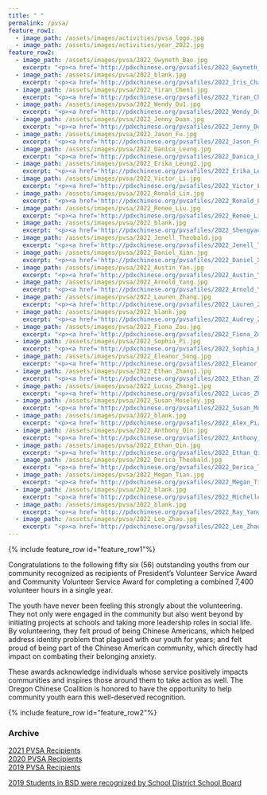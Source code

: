 ```yaml
---
title: " "
permalink: /pvsa/
feature_row1:
  - image_path: /assets/images/activities/pvsa_logo.jpg
  - image_path: /assets/images/activities/year_2022.jpg
feature_row2:
  - image_path: /assets/images/pvsa/2022_Gwyneth_Bao.jpg
    excerpt: "<p><a href='http://pdxchinese.org/pvsafiles/2022_Gwyneth_Bao/'>Gwyneth Bao, Lincoln High School (Gold Award)</a></p>"
  - image_path: /assets/images/pvsa/2022_blank.jpg
    excerpt: "<p><a href='http://pdxchinese.org/pvsafiles/2022_Iris_Chang/'>Iris Chang, Sunset High School (Gold Award)</a></p>"
  - image_path: /assets/images/pvsa/2022_Yiran_Chen1.jpg
    excerpt: "<p><a href='http://pdxchinese.org/pvsafiles/2022_Yiran_Chen/'>Yiran Chen, Lincoln High School (Gold Award)</a></p>"
  - image_path: /assets/images/pvsa/2022_Wendy_Du1.jpg
    excerpt: "<p><a href='http://pdxchinese.org/pvsafiles/2022_Wendy_Du/'>Shunyi Du, Sunset High School (Gold Award)</a></p>"
  - image_path: /assets/images/pvsa/2022_Jenny_Duan.jpg
    excerpt: "<p><a href='http://pdxchinese.org/pvsafiles/2022_Jenny_Duan/'>Jenny Duan, Jesuit High School (Gold Award)</a></p>"
  - image_path: /assets/images/pvsa/2022_Jason_Fu.jpg
    excerpt: "<p><a href='http://pdxchinese.org/pvsafiles/2022_Jason_Fu/'>Jason Fu, Sunset High School (Gold Award)</a></p>"
  - image_path: /assets/images/pvsa/2022_Danica_Leung.jpg
    excerpt: "<p><a href='http://pdxchinese.org/pvsafiles/2022_Danica_Leung/'>Danica Leung, Lincoln High School (Gold Award)</a></p>"
  - image_path: /assets/images/pvsa/2022_Erika_Leung2.jpg
    excerpt: "<p><a href='http://pdxchinese.org/pvsafiles/2022_Erika_Leung/'>Erika Leung, Lincoln High School (Gold Award)</a></p>"
  - image_path: /assets/images/pvsa/2022_Victor_Li.jpg
    excerpt: "<p><a href='http://pdxchinese.org/pvsafiles/2022_Victor_Li/'>Victor Li, Jesuit High School (Gold Award)</a></p>"
  - image_path: /assets/images/pvsa/2022_Ronald_Lin.jpg
    excerpt: "<p><a href='http://pdxchinese.org/pvsafiles/2022_Ronald_Lin/'>Ronald Lin, ISB (Gold Award)</a></p>"
  - image_path: /assets/images/pvsa/2022_Renee_Liu.jpg
    excerpt: "<p><a href='http://pdxchinese.org/pvsafiles/2022_Renee_Liu/'>Renee Liu, Lake Oswego High School (Gold Award)</a></p>"
  - image_path: /assets/images/pvsa/2022_blank.jpg
    excerpt: "<p><a href='http://pdxchinese.org/pvsafiles/2022_Shengyao_Liu/'>Shengyao Liu, Lake Oswego High School (Gold Award)</a></p>"
  - image_path: /assets/images/pvsa/2022_Jenell_Theobald.jpg
    excerpt: "<p><a href='http://pdxchinese.org/pvsafiles/2022_Jenell_Theobald/'>Jenell Theobald, ISB (Gold Award)</a></p>"
  - image_path: /assets/images/pvsa/2022_Daniel_Xian.jpg
    excerpt: "<p><a href='http://pdxchinese.org/pvsafiles/2022_Daniel_Xian/'>Daniel Xian, Catlin Gabel School (Gold Award)</a></p>"
  - image_path: /assets/images/pvsa/2022_Austin_Yan.jpg
    excerpt: "<p><a href='http://pdxchinese.org/pvsafiles/2022_Austin_Yan/'>Austin Yan, Lincoln High School (Gold Award)</a></p>"
  - image_path: /assets/images/pvsa/2022_Arnold_Yang.jpg
    excerpt: "<p><a href='http://pdxchinese.org/pvsafiles/2022_Arnold_Yang/'>Arnold Yang, Westview High School (Gold Award)</a></p>"
  - image_path: /assets/images/pvsa/2022_Lauren_Zhang.jpg
    excerpt: "<p><a href='http://pdxchinese.org/pvsafiles/2022_Lauren_Zhang/'>Lauren Zhang, Lake Oswego High School (Gold Award)</a></p>"
  - image_path: /assets/images/pvsa/2022_blank.jpg
    excerpt: "<p><a href='http://pdxchinese.org/pvsafiles/2022_Audrey_Zhao/'>Audrey Zhao, Westview High School (Gold Award)</a></p>"
  - image_path: /assets/images/pvsa/2022_Fiona_Zou.jpg
    excerpt: "<p><a href='http://pdxchinese.org/pvsafiles/2022_Fiona_Zou/'>Fiona Zou, Camas High School (Gold Award)</a></p>"
  - image_path: /assets/images/pvsa/2022_Sophia_Pi.jpg
    excerpt: "<p><a href='http://pdxchinese.org/pvsafiles/2022_Sophia_Pi/'>Sophia Pi, Jesuit High School (Silver Award)</a></p>"
  - image_path: /assets/images/pvsa/2022_Eleanor_Song.jpg
    excerpt: "<p><a href='http://pdxchinese.org/pvsafiles/2022_Eleanor_Song/'>Eleanor Song, Sunset High School (Silver Award)</a></p>"
  - image_path: /assets/images/pvsa/2022_Ethan_Zhang1.jpg
    excerpt: "<p><a href='http://pdxchinese.org/pvsafiles/2022_Ethan_Zhang/'>Ethan Zhang, Westview High School (Silver Award)</a></p>"
  - image_path: /assets/images/pvsa/2022_Lucas_Zhang1.jpg
    excerpt: "<p><a href='http://pdxchinese.org/pvsafiles/2022_Lucas_Zhang/'>Lucas Zhang, Stoller Middle School (Silver Award)</a></p>"
  - image_path: /assets/images/pvsa/2022_Susan_Moseley.jpg
    excerpt: "<p><a href='http://pdxchinese.org/pvsafiles/2022_Susan_Moseley/'>Susan Moseley, St. Stephen's Episcopal School (Bronze Award)</a></p>"
  - image_path: /assets/images/pvsa/2022_blank.jpg
    excerpt: "<p><a href='http://pdxchinese.org/pvsafiles/2022_Alex_Pi/'>Alex Pi, Meadows Park Middle School (Bronze Award)</a></p>"
  - image_path: /assets/images/pvsa/2022_Anthony_Qin.jpg
    excerpt: "<p><a href='http://pdxchinese.org/pvsafiles/2022_Anthony_Qin/'>Anthony Qin, Westview High School (Bronze Award)</a></p>"
  - image_path: /assets/images/pvsa/2022_Ethan_Qin.jpg
    excerpt: "<p><a href='http://pdxchinese.org/pvsafiles/2022_Ethan_Qin/'>Ethan Qin, Westview High School (Bronze Award)</a></p>"
  - image_path: /assets/images/pvsa/2022_Derica_Theobald.jpg
    excerpt: "<p><a href='http://pdxchinese.org/pvsafiles/2022_Derica_Theobald/'>Derica Theobald, Whitford Middle School (Bronze Award)</a></p>"
  - image_path: /assets/images/pvsa/2022_Megan_Tian.jpg
    excerpt: "<p><a href='http://pdxchinese.org/pvsafiles/2022_Megan_Tian/'>Megan Tian, Lakeridge High School (Bronze Award)</a></p>"
  - image_path: /assets/images/pvsa/2022_blank.jpg
    excerpt: "<p><a href='http://pdxchinese.org/pvsafiles/2022_Michelle_Wang/'>Michelle Wang, ISB (Bronze Award)</a></p>"
  - image_path: /assets/images/pvsa/2022_blank.jpg
    excerpt: "<p><a href='http://pdxchinese.org/pvsafiles/2022_Ray_Yang/'>Ray Yang, Westview High School (Bronze Award)</a></p>"
  - image_path: /assets/images/pvsa/2022_Leo_Zhao.jpg
    excerpt: "<p><a href='http://pdxchinese.org/pvsafiles/2022_Leo_Zhao/'>Leo Zhao, Skyridge Middle School (Bronze Award)</a></p>"
---
```


{% include feature_row id="feature_row1"%}

Congratulations to the following fifty six (56) outstanding youths from our community recognized as recipients of President’s Volunteer Service Award and Community Volunteer Service Award for completing a combined 7,400 volunteer hours in a single year.

The youth have never been feeling this strongly about the volunteering. They not only were engaged in the community but also went beyond by initiating projects at schools and taking more leadership roles in social life. By volunteering, they felt proud of being Chinese Americans, which helped address identity problem that plagued with our youth for years; and felt proud of being part of the Chinese American community, which directly had impact on combating their belonging anxiety. 

These awards acknowledge individuals whose service positively impacts communities and inspires those around them to take action as well. The Oregon Chinese Coalition is honored to have the opportunity to help community youth earn this well-deserved recognition.

{% include feature_row id="feature_row2"%}

### Archive

[2021 PVSA Recipients](http://pdxchinese.org/pvsafiles/pvsa_2021/)  
[2020 PVSA Recipients](http://pdxchinese.org/pvsafiles/pvsa_2020/)  
[2019 PVSA Recipients](http://pdxchinese.org/pvsafiles/pvsa_2019/)  

[2019 Students in BSD were recognized by School District School Board](http://pdxchinese.org/bsd_board_recognition_2020/)  

